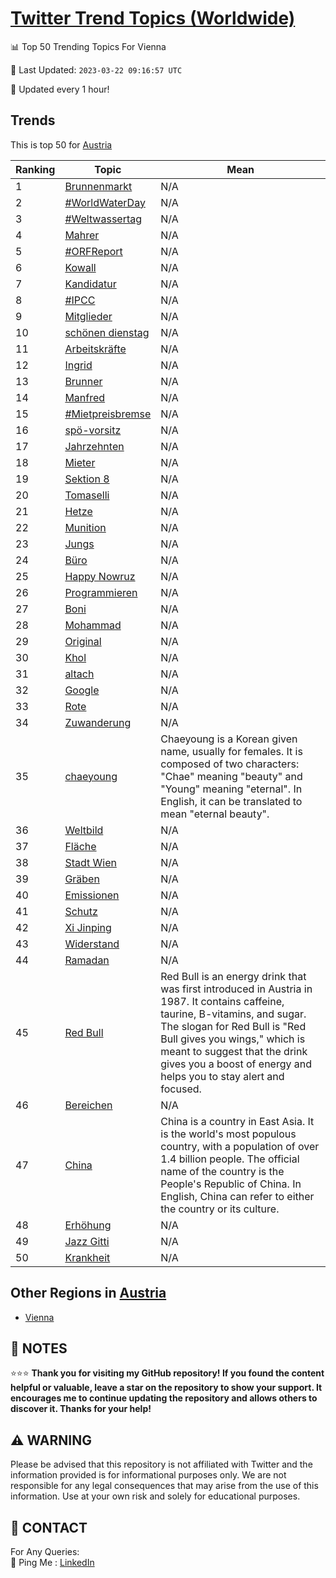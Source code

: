 [Twitter Trend Topics (Worldwide)](https://github.com/ErcinDedeoglu/Twitter-Trend-Topics)
==========


📊 Top 50 Trending Topics For Vienna

📆 Last Updated: `2023-03-22 09:16:57 UTC`

🔧 Updated every 1 hour!


## Trends

This is top 50 for [Austria](</Austria>)

| Ranking | Topic | Mean |
| ------- | ------------ | ------------ |
| 1 | [Brunnenmarkt](http://twitter.com/search?q=Brunnenmarkt) | N/A |
| 2 | [#WorldWaterDay](http://twitter.com/search?q=%23WorldWaterDay) | N/A |
| 3 | [#Weltwassertag](http://twitter.com/search?q=%23Weltwassertag) | N/A |
| 4 | [Mahrer](http://twitter.com/search?q=Mahrer) | N/A |
| 5 | [#ORFReport](http://twitter.com/search?q=%23ORFReport) | N/A |
| 6 | [Kowall](http://twitter.com/search?q=Kowall) | N/A |
| 7 | [Kandidatur](http://twitter.com/search?q=Kandidatur) | N/A |
| 8 | [#IPCC](http://twitter.com/search?q=%23IPCC) | N/A |
| 9 | [Mitglieder](http://twitter.com/search?q=Mitglieder) | N/A |
| 10 | [schönen dienstag](http://twitter.com/search?q=sch%c3%b6nen+dienstag) | N/A |
| 11 | [Arbeitskräfte](http://twitter.com/search?q=Arbeitskr%c3%a4fte) | N/A |
| 12 | [Ingrid](http://twitter.com/search?q=Ingrid) | N/A |
| 13 | [Brunner](http://twitter.com/search?q=Brunner) | N/A |
| 14 | [Manfred](http://twitter.com/search?q=Manfred) | N/A |
| 15 | [#Mietpreisbremse](http://twitter.com/search?q=%23Mietpreisbremse) | N/A |
| 16 | [spö-vorsitz](http://twitter.com/search?q=sp%c3%b6-vorsitz) | N/A |
| 17 | [Jahrzehnten](http://twitter.com/search?q=Jahrzehnten) | N/A |
| 18 | [Mieter](http://twitter.com/search?q=Mieter) | N/A |
| 19 | [Sektion 8](http://twitter.com/search?q=Sektion+8) | N/A |
| 20 | [Tomaselli](http://twitter.com/search?q=Tomaselli) | N/A |
| 21 | [Hetze](http://twitter.com/search?q=Hetze) | N/A |
| 22 | [Munition](http://twitter.com/search?q=Munition) | N/A |
| 23 | [Jungs](http://twitter.com/search?q=Jungs) | N/A |
| 24 | [Büro](http://twitter.com/search?q=B%c3%bcro) | N/A |
| 25 | [Happy Nowruz](http://twitter.com/search?q=Happy+Nowruz) | N/A |
| 26 | [Programmieren](http://twitter.com/search?q=Programmieren) | N/A |
| 27 | [Boni](http://twitter.com/search?q=Boni) | N/A |
| 28 | [Mohammad](http://twitter.com/search?q=Mohammad) | N/A |
| 29 | [Original](http://twitter.com/search?q=Original) | N/A |
| 30 | [Khol](http://twitter.com/search?q=Khol) | N/A |
| 31 | [altach](http://twitter.com/search?q=altach) | N/A |
| 32 | [Google](http://twitter.com/search?q=Google) | N/A |
| 33 | [Rote](http://twitter.com/search?q=Rote) | N/A |
| 34 | [Zuwanderung](http://twitter.com/search?q=Zuwanderung) | N/A |
| 35 | [chaeyoung](http://twitter.com/search?q=chaeyoung) | Chaeyoung is a Korean given name, usually for females. It is composed of two characters: "Chae" meaning "beauty" and "Young" meaning "eternal". In English, it can be translated to mean "eternal beauty". |
| 36 | [Weltbild](http://twitter.com/search?q=Weltbild) | N/A |
| 37 | [Fläche](http://twitter.com/search?q=Fl%c3%a4che) | N/A |
| 38 | [Stadt Wien](http://twitter.com/search?q=Stadt+Wien) | N/A |
| 39 | [Gräben](http://twitter.com/search?q=Gr%c3%a4ben) | N/A |
| 40 | [Emissionen](http://twitter.com/search?q=Emissionen) | N/A |
| 41 | [Schutz](http://twitter.com/search?q=Schutz) | N/A |
| 42 | [Xi Jinping](http://twitter.com/search?q=Xi+Jinping) | N/A |
| 43 | [Widerstand](http://twitter.com/search?q=Widerstand) | N/A |
| 44 | [Ramadan](http://twitter.com/search?q=Ramadan) | N/A |
| 45 | [Red Bull](http://twitter.com/search?q=Red+Bull) | Red Bull is an energy drink that was first introduced in Austria in 1987. It contains caffeine, taurine, B-vitamins, and sugar. The slogan for Red Bull is "Red Bull gives you wings," which is meant to suggest that the drink gives you a boost of energy and helps you to stay alert and focused. |
| 46 | [Bereichen](http://twitter.com/search?q=Bereichen) | N/A |
| 47 | [China](http://twitter.com/search?q=China) | China is a country in East Asia. It is the world's most populous country, with a population of over 1.4 billion people. The official name of the country is the People's Republic of China. In English, China can refer to either the country or its culture. |
| 48 | [Erhöhung](http://twitter.com/search?q=Erh%c3%b6hung) | N/A |
| 49 | [Jazz Gitti](http://twitter.com/search?q=Jazz+Gitti) | N/A |
| 50 | [Krankheit](http://twitter.com/search?q=Krankheit) | N/A |



## Other Regions in [Austria](</Austria>)

* [Vienna](</Austria/Vienna.md>)



## 📝 NOTES

⭐⭐⭐ **Thank you for visiting my GitHub repository! If you found the content helpful or valuable, leave a star on the repository to show your support. It encourages me to continue updating the repository and allows others to discover it. Thanks for your help!**


## ⚠️ WARNING

Please be advised that this repository is not affiliated with Twitter and the information provided is for informational purposes only. We are not responsible for any legal consequences that may arise from the use of this information. Use at your own risk and solely for educational purposes.


## 📨 CONTACT

 For Any Queries:  
            🏓 Ping Me : [LinkedIn](https://www.linkedin.com/in/ercindedeoglu/)
